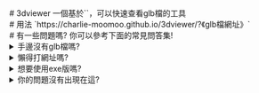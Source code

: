<div id="top">
# 3dviewer
一個基於`<model-viewer>`，可以快速查看glb檔的工具
</div>

<div id="how-to">
# 用法
`https://charlie-moomoo.github.io/3dviewer/?《glb檔網址》`
</div>

<div id="have-question">
# 有一些問題嗎?
你可以參考下面的常見問答集!

<div id="no-glb">
<details>
<summary>手邊沒有glb檔嗎?</summary>
你可以先用<a href="http://3dv.c-moo.cf//milkgreen-3d/牛牛%20全身.glb">牛牛</a>或<a href="http://3dv.c-moo.cf/pingsock.glb">pingsock</a>嘗鮮一下。
</details>
</div>

<div id="dont-want-type-link">
<details>
<summary>懶得打網址嗎?</summary>
你可以使用我製作的<a href="http://3dv.c-moo.cf/">3dviewer短網址產生器</a>!
</details>
</div>

<div id="want-exe">
<details>
<summary>想要使用exe版嗎?</summary>
你可以參考<a href="https://github.com/charlie-moomoo/3dviewer-exe/blob/main/README.md">我寫的教學</a>!
</details>
</div>

<div id="no-your-question">
<details>
<summary>你的問題沒有出現在這?</summary>
你可以<a href="https://github.com/charlie-moomoo/3dviewer/issues/new?assignees=&labels=&template=----.md&title=%5B%E5%95%8F%E9%A1%8C%5D">點擊這裡</a>來直接的問問題，或是<a href="https://github.com/charlie-moomoo/3dviewer/issues?q=label%3Ahelp">點擊這裡</a>來看看你的問題有沒有被問過了!
</details>
</div>
</div>
